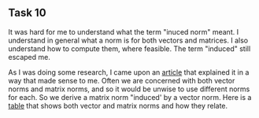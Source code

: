 ## Task 10

It was hard for me to understand what the term "inuced norm" meant. I understand in general what a norm is for both 
vectors and matrices. I also understand how to compute them, where feasible. The term "induced" still escaped me.

As I was doing some research, I came upon an [article](https://nptel.ac.in/courses/122104019/numerical-analysis/kadalbajoo/lec1/fnode3.html) that explained it in a way that made sense to me. Often we are
concerned with both vector norms and matrix norms, and so it would be unwise to use different norms for each.
So we derive a matrix norm "induced' by a vector norm. Here is a [table](https://lsdroubay.github.io/math5610/homework/homework2/normtable.PNG) that shows both vector and matrix norms and how they relate.
